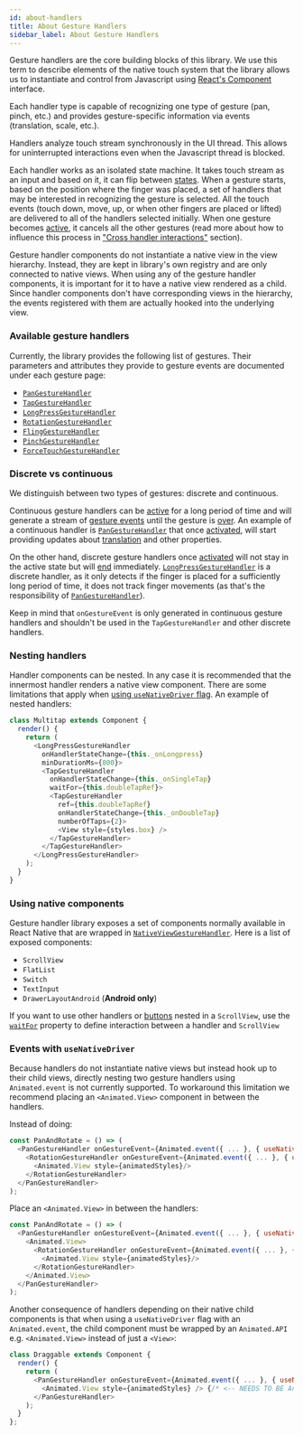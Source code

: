 ```yaml
---
id: about-handlers
title: About Gesture Handlers
sidebar_label: About Gesture Handlers
---
```


Gesture handlers are the core building blocks of this library.
We use this term to describe elements of the native touch system that the library allows us to instantiate and control from Javascript using [React's Component](https://reactjs.org/docs/react-component.html) interface.

Each handler type is capable of recognizing one type of gesture (pan, pinch, etc.) and provides gesture-specific information via events (translation, scale, etc.).

Handlers analyze touch stream synchronously in the UI thread. This allows for uninterrupted interactions even when the Javascript thread is blocked.

Each handler works as an isolated state machine. It takes touch stream as an input and based on it, it can flip between [states](state.md).
When a gesture starts, based on the position where the finger was placed, a set of handlers that may be interested in recognizing the gesture is selected.
All the touch events (touch down, move, up, or when other fingers are placed or lifted) are delivered to all of the handlers selected initially.
When one gesture becomes [active](state.md#active), it cancels all the other gestures (read more about how to influence this process in ["Cross handler interactions"](interactions.md) section).

Gesture handler components do not instantiate a native view in the view hierarchy. Instead, they are kept in library's own registry and are only connected to native views. When using any of the gesture handler components, it is important for it to have a native view rendered as a child.
Since handler components don't have corresponding views in the hierarchy, the events registered with them are actually hooked into the underlying view.

### Available gesture handlers

Currently, the library provides the following list of gestures. Their parameters and attributes they provide to gesture events are documented under each gesture page:

- [`PanGestureHandler`](api/gesture-handlers/pan-gh)
- [`TapGestureHandler`](api/gesture-handlers/tap-gh)
- [`LongPressGestureHandler`](api/gesture-handlers/longpress-gh)
- [`RotationGestureHandler`](api/gesture-handlers/rotation-gh)
- [`FlingGestureHandler`](api/gesture-handlers/fling-gh)
- [`PinchGestureHandler`](api/gesture-handlers/pinch-gh)
- [`ForceTouchGestureHandler`](api/gesture-handlers/force-gh)

### Discrete vs continuous

We distinguish between two types of gestures: discrete and continuous.

Continuous gesture handlers can be [active](state.md#active) for a long period of time and will generate a stream of [gesture events](api/gesture-handlers/common-gh#ongestureevent) until the gesture is [over](state.md#ended).
An example of a continuous handler is [`PanGestureHandler`](api/gesture-handlers/pan-gh) that once [activated](state.md#active), will start providing updates about [translation](api/gesture-handlers/pan-gh#translationx) and other properties.

On the other hand, discrete gesture handlers once [activated](state.md#active) will not stay in the active state but will [end](state.md#ended) immediately.
[`LongPressGestureHandler`](api/gesture-handlers/longpress-gh) is a discrete handler, as it only detects if the finger is placed for a sufficiently long period of time, it does not track finger movements (as that's the responsibility of [`PanGestureHandler`](api/gesture-handlers/pan-gh)).

Keep in mind that `onGestureEvent` is only generated in continuous gesture handlers and shouldn't be used in the `TapGestureHandler` and other discrete handlers.

### Nesting handlers

Handler components can be nested. In any case it is recommended that the innermost handler renders a native view component. There are some limitations that apply when [using `useNativeDriver` flag](#events-with-usenativedriver). An example of nested handlers:

```js
class Multitap extends Component {
  render() {
    return (
      <LongPressGestureHandler
        onHandlerStateChange={this._onLongpress}
        minDurationMs={800}>
        <TapGestureHandler
          onHandlerStateChange={this._onSingleTap}
          waitFor={this.doubleTapRef}>
          <TapGestureHandler
            ref={this.doubleTapRef}
            onHandlerStateChange={this._onDoubleTap}
            numberOfTaps={2}>
            <View style={styles.box} />
          </TapGestureHandler>
        </TapGestureHandler>
      </LongPressGestureHandler>
    );
  }
}
```

### Using native components

Gesture handler library exposes a set of components normally available in React Native that are wrapped in [`NativeViewGestureHandler`](api/gesture-handlers/nativeview-gh.md).
Here is a list of exposed components:

- `ScrollView`
- `FlatList`
- `Switch`
- `TextInput`
- `DrawerLayoutAndroid` (**Android only**)

If you want to use other handlers or [buttons](api/components/buttons.mdx) nested in a `ScrollView`, use the [`waitFor`](api/gesture-handlers/common-gh#waitfor) property to define interaction between a handler and `ScrollView`

### Events with `useNativeDriver`

Because handlers do not instantiate native views but instead hook up to their child views, directly nesting two gesture handlers using `Animated.event` is not currently supported.
To workaround this limitation we recommend placing an `<Animated.View>` component in between the handlers.

Instead of doing:

```js
const PanAndRotate = () => (
  <PanGestureHandler onGestureEvent={Animated.event({ ... }, { useNativeDriver: true })}>
    <RotationGestureHandler onGestureEvent={Animated.event({ ... }, { useNativeDriver: true })}>
      <Animated.View style={animatedStyles}/>
    </RotationGestureHandler>
  </PanGestureHandler>
);
```

Place an `<Animated.View>` in between the handlers:

```js
const PanAndRotate = () => (
  <PanGestureHandler onGestureEvent={Animated.event({ ... }, { useNativeDriver: true })}>
    <Animated.View>
      <RotationGestureHandler onGestureEvent={Animated.event({ ... }, { useNativeDriver: true })}>
        <Animated.View style={animatedStyles}/>
      </RotationGestureHandler>
    </Animated.View>
  </PanGestureHandler>
);
```

Another consequence of handlers depending on their native child components is that when using a `useNativeDriver` flag with an `Animated.event`, the child component must be wrapped by an `Animated.API` e.g. `<Animated.View>` instead of just a `<View>`:

```js
class Draggable extends Component {
  render() {
    return (
      <PanGestureHandler onGestureEvent={Animated.event({ ... }, { useNativeDriver: true })}>
        <Animated.View style={animatedStyles} /> {/* <-- NEEDS TO BE Animated.View */}
      </PanGestureHandler>
    );
  }
};
```
